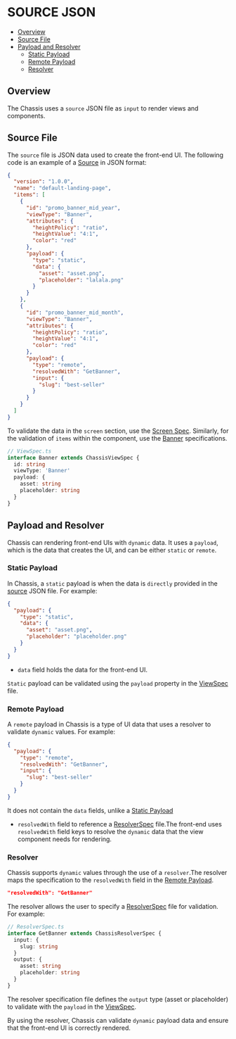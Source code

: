 # SOURCE JSON

- [Overview](#overview)
- [Source File](#source-file)
- [Payload and Resolver](#payload-and-resolver)
  - [Static Payload](#static-payload)
  - [Remote Payload](#remote-payload)
  - [Resolver](#resolver)

## Overview

The Chassis uses a `source` JSON file as `input` to render views and components.

## Source File

The `source` file is JSON data used to create the front-end UI. The following code is an example of a [Source](../example/source.json) in JSON format:

```json
{
  "version": "1.0.0",
  "name": "default-landing-page",
  "items": [
    {
      "id": "promo_banner_mid_year",
      "viewType": "Banner",
      "attributes": {
        "heightPolicy": "ratio",
        "heightValue": "4:1",
        "color": "red"
      },
      "payload": {
        "type": "static",
        "data": {
          "asset": "asset.png",
          "placeholder": "lalala.png"
        }
      }
    },
    {
      "id": "promo_banner_mid_month",
      "viewType": "Banner",
      "attributes": {
        "heightPolicy": "ratio",
        "heightValue": "4:1",
        "color": "red"
      },
      "payload": {
        "type": "remote",
        "resolvedWith": "GetBanner",
        "input": {
          "slug": "best-seller"
        }
      }
    }
  ]
}
```

To validate the data in the `screen` section, use the [Screen Spec](./spec.md/#chassisscreenspec). Similarly, for the validation of `items` within the component, use the [Banner](../example/src/ViewSpec.ts) specifications.

```ts
// ViewSpec.ts
interface Banner extends ChassisViewSpec {
  id: string
  viewType: 'Banner'
  payload: {
    asset: string
    placeholder: string
  }
}
```

## Payload and Resolver

Chassis can rendering front-end UIs with `dynamic` data. It uses a `payload`, which is the data that creates the UI, and can be either `static` or `remote`.

### Static Payload

In Chassis, a `static` payload is when the data is `directly` provided in the [source](#source-file) JSON file. For example:

```json
{
  "payload": {
    "type": "static",
    "data": {
      "asset": "asset.png",
      "placeholder": "placeholder.png"
    }
  }
}
```

- `data` field holds the data for the front-end UI.

`Static` payload can be validated using the `payload` property in the [ViewSpec](./spec.md/#view-spec) file.

### Remote Payload

A `remote` payload in Chassis is a type of UI data that uses a resolver to validate `dynamic` values. For example:

```json
{
  "payload": {
    "type": "remote",
    "resolvedWith": "GetBanner",
    "input": {
      "slug": "best-seller"
    }
  }
}
```

It does not contain the `data` fields, unlike a [Static Payload](#static-payload)

- `resolvedWith` field to reference a [ResolverSpec](./spec.md/#resolver-spec) file.The front-end uses `resolvedWith` field keys to resolve the `dynamic` data that the view component needs for rendering.

### Resolver

Chassis supports `dynamic` values through the use of a `resolver`.The resolver maps the specification to the `resolvedWith` field in the [Remote Payload](#remote-payload).

```json
"resolvedWith": "GetBanner"
```

The resolver allows the user to specify a [ResolverSpec](../example/src/ResolverSpec.ts) file for validation. For example:

```ts
// ResolverSpec.ts
interface GetBanner extends ChassisResolverSpec {
  input: {
    slug: string
  }
  output: {
    asset: string
    placeholder: string
  }
}
```

The resolver specification file defines the `output` type (asset or placeholder) to validate with the `payload` in the [ViewSpec](./spec.md/#view-spec).

By using the resolver, Chassis can validate `dynamic` payload data and ensure that the front-end UI is correctly rendered.
